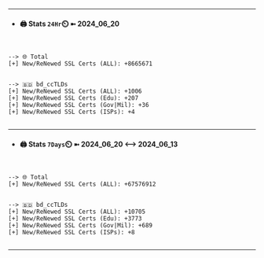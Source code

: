 

---
- #### 🖨️ **Stats** `24Hr`⏲️ ➼ 2024_06_20
```console


--> 🌐 Total
[+] New/ReNewed SSL Certs (ALL): +8665671


--> 🇧🇩 bd_ccTLDs
[+] New/ReNewed SSL Certs (ALL): +1006
[+] New/ReNewed SSL Certs (Edu): +207
[+] New/ReNewed SSL Certs (Gov|Mil): +36
[+] New/ReNewed SSL Certs (ISPs): +4


```

---
- #### 🖨️ **Stats** `7Days`⏲️ ➼ 2024_06_20 <--> 2024_06_13
```console


--> 🌐 Total
[+] New/ReNewed SSL Certs (ALL): +67576912


--> 🇧🇩 bd_ccTLDs
[+] New/ReNewed SSL Certs (ALL): +10705
[+] New/ReNewed SSL Certs (Edu): +3773
[+] New/ReNewed SSL Certs (Gov|Mil): +689
[+] New/ReNewed SSL Certs (ISPs): +8


```

---


